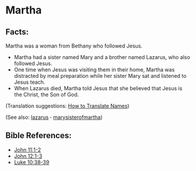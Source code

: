 # Martha #

## Facts: ##

Martha was a woman from Bethany who followed Jesus.

* Martha had a sister named Mary and a brother named Lazarus, who also followed Jesus.
* One time when Jesus was visiting them in their home, Martha was distracted by meal preparation while her sister Mary sat and listened to Jesus teach.
* When Lazarus died, Martha told Jesus that she believed that Jesus is the Christ, the Son of God.

(Translation suggestions: [How to Translate Names](https://git.door43.org/Door43/en-ta-translate-vol1/src/master/content/translate_names.md))

(See also: [lazarus](../other/lazarus.md) **·** [marysisterofmartha](../other/marysisterofmartha.md))

## Bible References: ##

* [John 11:1-2](https://door43.org/en/bible/notes/jhn/11/01)
* [John 12:1-3](https://door43.org/en/bible/notes/jhn/12/01)
* [Luke 10:38-39](https://door43.org/en/bible/notes/luk/10/38)

